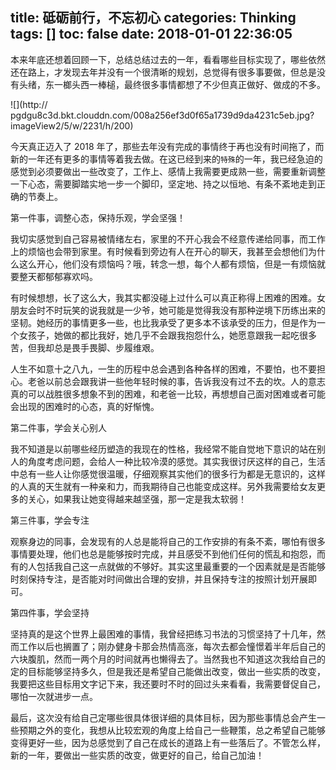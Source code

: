 title: 砥砺前行，不忘初心
categories: Thinking
tags: []
toc: false
date: 2018-01-01 22:36:05
---

本来年底还想着回顾一下，总结总结过去的一年，看看哪些目标实现了，哪些依然还在路上，才发现去年并没有一个很清晰的规划，总觉得有很多事要做，但总是没有头绪，东一榔头西一棒槌，最终很多事情都想了不少但真正做好、做成的不多。

<!--more-->

![](http://
pgdgu8c3d.bkt.clouddn.com/008a256ef3d0f65a1739d9da4231c5eb.jpg?imageView2/5/w/2231/h/200)


今天真正迈入了 2018 年了，那些去年没有完成的事情终于再也没有时间拖了，而新的一年还有更多的事情等着我去做。在这已经到来的`特殊`的一年，我已经急迫的感觉到必须要做出一些改变了，工作上、感情上我需要更成熟一些，需要重新调整一下心态，需要脚踏实地一步一个脚印，坚定地、持之以恒地、有条不紊地走到正确的节奏上。



第一件事，调整心态，保持乐观，学会坚强！

我切实感觉到自己容易被情绪左右，家里的不开心我会不经意传递给同事，而工作上的烦恼也会带到家里。有时候看到旁边有人在开心的聊天，我甚至会想他们为什么这么开心，他们没有烦恼吗？哦，转念一想，每个人都有烦恼，但是一有烦恼就要整天都郁郁寡欢吗。

有时候想想，长了这么大，我其实都没碰上过什么可以真正称得上困难的困难。女朋友会时不时玩笑的说我就是一少爷，她可能是觉得我没有那种逆境下历练出来的坚韧。她经历的事情更多一些，也比我承受了更多本不该承受的压力，但是作为一个女孩子，她做的都比我好，她几乎不会跟我抱怨什么，她愿意跟我一起吃很多苦，但我却总是畏手畏脚、步履维艰。

人生不如意十之八九，一生的历程中总会遇到各种各样的困难，不要怕，也不要担心。老爸以前总会跟我讲一些他年轻时候的事，告诉我没有过不去的坎。人的意志真的可以战胜很多想象不到的困难，和老爸一比较，再想想自己面对困难或者可能会出现的困难时的心态，真的好惭愧。

第二件事，学会关心别人

我不知道是以前哪些经历塑造的我现在的性格，我经常不能自觉地下意识的站在别人的角度考虑问题，会给人一种比较冷漠的感觉。其实我很讨厌这样的自己，生活中总有一些人让你感觉很温暖，仔细观察其实他们的很多行为都是无意识的，这样的人真的天生就有一种亲和力，而我期待自己也能变成这样。另外我需要给女友更多的关心，如果我让她变得越来越坚强，那一定是我太软弱！

第三件事，学会专注

观察身边的同事，会发现有的人总是能将自己的工作安排的有条不紊，哪怕有很多事情要处理，他们也总是能够按时完成，并且感受不到他们任何的慌乱和抱怨，而有的人包括我自己这一点就做的不够好。其实这里最重要的一个因素就是是否能够时刻保持专注，是否能对时间做出合理的安排，并且保持专注的按照计划开展即可。

第四件事，学会坚持

坚持真的是这个世界上最困难的事情，我曾经把练习书法的习惯坚持了十几年，然而工作以后也搁置了；刚办健身卡那会热情高涨，每次去都会憧憬着半年后自己的六块腹肌，然而一两个月的时间就再也懒得去了。当然我也不知道这次我给自己的定的目标能够坚持多久，但是我还是希望自己能做出改变，做出一些实质的改变，我要把这些目标用文字记下来，我还要时不时的回过头来看看，我需要督促自己，哪怕一次就进步一点。


最后，这次没有给自己定哪些很具体很详细的具体目标，因为那些事情总会产生一些预期之外的变化，我想从比较宏观的角度上给自己一些鞭策，总之希望自己能够变得更好一些，因为总感觉到了自己在成长的道路上有一些落后了。不管怎么样，新的一年，要做出一些实质的改变，做更好的自己，给自己加油！


